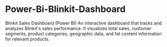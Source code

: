 # Power-Bi-Blinkit-Dashboard
Blinkit Sales Dashboard (Power BI)  An interactive dashboard that tracks and analyzes Blinkit's sales performance. It visualizes total sales, customer segments, product categories, geographic data, and fat content information for relevant products.

